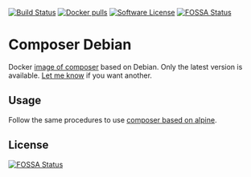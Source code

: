 [![Build Status](https://goo.gl/dLEN34)](https://hub.docker.com/r/webysther/composer-debian/)
[![Docker pulls](https://goo.gl/qzhTz1)](https://hub.docker.com/r/webysther/composer-debian/)
[![Software License](https://goo.gl/FU2Kw1)](LICENSE)
[![FOSSA Status](https://app.fossa.io/api/projects/git%2Bgithub.com%2FWebysther%2Fcomposer-debian.svg?type=shield)](https://app.fossa.io/projects/git%2Bgithub.com%2FWebysther%2Fcomposer-debian?ref=badge_shield)

# Composer Debian

Docker [image of composer](https://hub.docker.com/_/composer) based on Debian. Only the latest version is available. 
[Let me know](https://github.com/Webysther/composer-debian/issues) if you want another.

## Usage

Follow the same procedures to use [composer based on alpine](https://hub.docker.com/_/composer/).


## License
[![FOSSA Status](https://app.fossa.io/api/projects/git%2Bgithub.com%2FWebysther%2Fcomposer-debian.svg?type=large)](https://app.fossa.io/projects/git%2Bgithub.com%2FWebysther%2Fcomposer-debian?ref=badge_large)